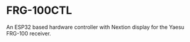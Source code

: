 # FRG-100CTL
An ESP32 based hardware controller with Nextion display for the Yaesu FRG-100 receiver.
